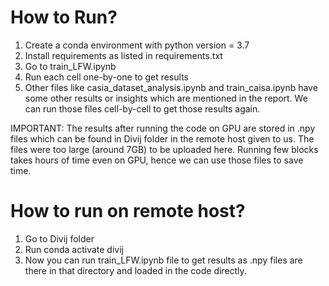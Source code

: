 # How to Run?
1. Create a conda environment with python version = 3.7
2. Install requirements as listed in requirements.txt
3. Go to train_LFW.ipynb
4. Run each cell one-by-one to get results
5. Other files like casia_dataset_analysis.ipynb and train_caisa.ipynb have some other results or insights which are mentioned in the report. We can run those files cell-by-cell to get those results again.

IMPORTANT: The results after running the code on GPU are stored in .npy files which can be found in Divij folder in the remote host given to us. The files were too large (around 7GB) to be uploaded here. Running few blocks takes hours of time even on GPU, hence we can use those files to save time.

# How to run on remote host?
1. Go to Divij folder
2. Run conda activate divij
3. Now you can run train_LFW.ipynb file to get results as .npy files are there in that directory and loaded in the code directly.

